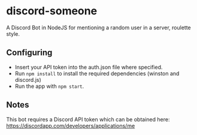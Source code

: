 # discord-someone
A Discord Bot in NodeJS for mentioning a random user in a server, roulette style.

## Configuring
* Insert your API token into the auth.json file where specified.
* Run `npm install` to install the required dependencies (winston and discord.js)
* Run the app with `npm start`.

## Notes
This bot requires a Discord API token which can be obtained here: https://discordapp.com/developers/applications/me
